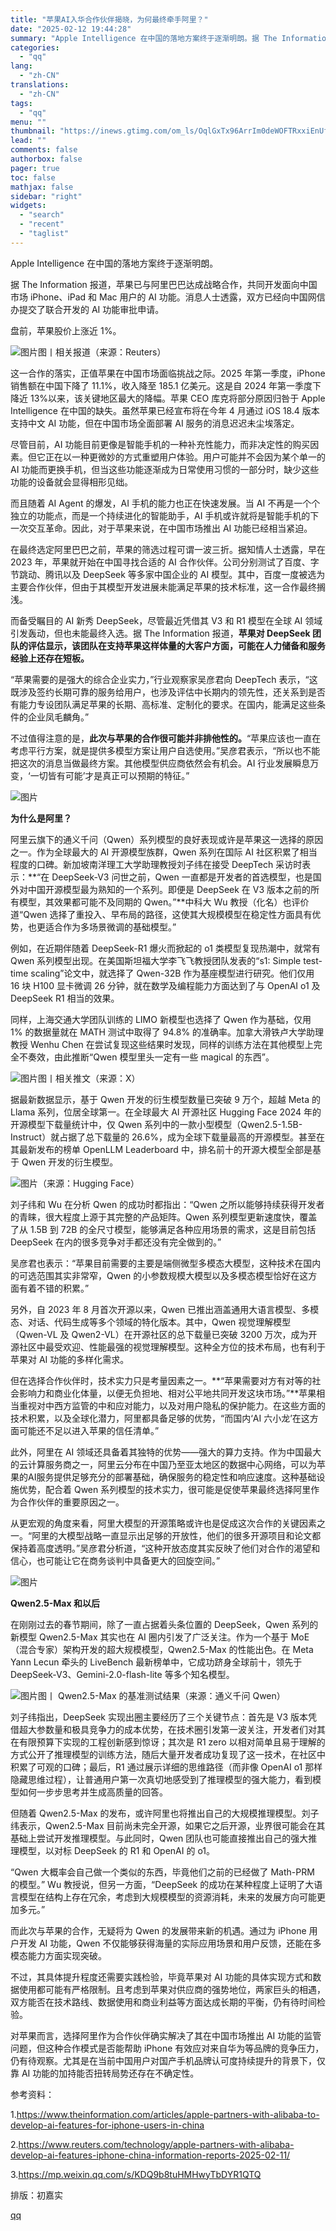 ```yaml
---
title: "苹果AI入华合作伙伴揭晓，为何最终牵手阿里？"
date: "2025-02-12 19:44:28"
summary: "Apple Intelligence 在中国的落地方案终于逐渐明朗。据 The Informatio..."
categories:
  - "qq"
lang:
  - "zh-CN"
translations:
  - "zh-CN"
tags:
  - "qq"
menu: ""
thumbnail: "https://inews.gtimg.com/om_ls/OqlGxTx96ArrIm0deWOFTRxxiEnUfqeT9MTj-eZlgg_sEAA_640360/0"
lead: ""
comments: false
authorbox: false
pager: true
toc: false
mathjax: false
sidebar: "right"
widgets:
  - "search"
  - "recent"
  - "taglist"
---
```


Apple Intelligence 在中国的落地方案终于逐渐明朗。

据 The Information 报道，苹果已与阿里巴巴达成战略合作，共同开发面向中国市场 iPhone、iPad 和 Mac 用户的 AI 功能。消息人士透露，双方已经向中国网信办提交了联合开发的 AI 功能审批申请。

盘前，苹果股价上涨近 1%。

![图片](https://inews.gtimg.com/om_bt/OR5j3XZiibkF2cg-3Nc1mLKKTo7OhU1RxOGrLOrxevpOgAA/641)图丨相关报道（来源：Reuters）

这一合作的落实，正值苹果在中国市场面临挑战之际。2025 年第一季度，iPhone 销售额在中国下降了 11.1%，收入降至 185.1 亿美元。这是自 2024 年第一季度下降近 13%以来，该关键地区最大的降幅。苹果 CEO 库克将部分原因归咎于 Apple Intelligence 在中国的缺失。虽然苹果已经宣布将在今年 4 月通过 iOS 18.4 版本支持中文 AI 功能，但在中国市场全面部署 AI 服务的消息迟迟未尘埃落定。

尽管目前，AI 功能目前更像是智能手机的一种补充性能力，而非决定性的购买因素。但它正在以一种更微妙的方式重塑用户体验。用户可能并不会因为某个单一的 AI 功能而更换手机，但当这些功能逐渐成为日常使用习惯的一部分时，缺少这些功能的设备就会显得相形见绌。

而且随着 AI Agent 的爆发，AI 手机的能力也正在快速发展。当 AI 不再是一个个独立的功能点，而是一个持续进化的智能助手，AI 手机或许就将是智能手机的下一次交互革命。因此，对于苹果来说，在中国市场推出 AI 功能已经相当紧迫。

在最终选定阿里巴巴之前，苹果的筛选过程可谓一波三折。据知情人士透露，早在 2023 年，苹果就开始在中国寻找合适的 AI 合作伙伴。公司分别测试了百度、字节跳动、腾讯以及 DeepSeek 等多家中国企业的 AI 模型。其中，百度一度被选为主要合作伙伴，但由于其模型开发进展未能满足苹果的技术标准，这一合作最终搁浅。

而备受瞩目的 AI 新秀 DeepSeek，尽管最近凭借其 V3 和 R1 模型在全球 AI 领域引发轰动，但也未能最终入选。据 The Information 报道，**苹果对 DeepSeek 团队的评估显示，该团队在支持苹果这样体量的大客户方面，可能在人力储备和服务经验上还存在短板。**

“苹果需要的是强大的综合企业实力，”行业观察家吴彦君向 DeepTech 表示，“这既涉及签约长期可靠的服务给用户，也涉及评估中长期内的领先性，还关系到是否有能力专设团队满足苹果的长期、高标准、定制化的要求。在国内，能满足这些条件的企业凤毛麟角。”

不过值得注意的是，**此次与苹果的合作很可能并非排他性的。**“苹果应该也一直在考虑平行方案，就是提供多模型方案让用户自选使用。”吴彦君表示，“所以也不能把这次的消息当做最终方案。其他模型供应商依然会有机会。AI 行业发展瞬息万变，‘一切皆有可能’才是真正可以预期的特征。”

![图片](https://inews.gtimg.com/om_bt/Ov1pyp9mpKoCRFLbwSKxcR5PrbTqDVvNLtnYnx5iJlm40AA/641)

**为什么是阿里？**

阿里云旗下的通义千问（Qwen）系列模型的良好表现或许是苹果这一选择的原因之一。作为全球最大的 AI 开源模型族群，Qwen 系列在国际 AI 社区积累了相当程度的口碑。新加坡南洋理工大学助理教授刘子纬在接受 DeepTech 采访时表示：**“在 DeepSeek-V3 问世之前，Qwen 一直都是开发者的首选模型，也是国外对中国开源模型最为熟知的一个系列。即便是 DeepSeek 在 V3 版本之前的所有模型，其效果都可能不及同期的 Qwen。”**中科大 Wu 教授（化名）也评价道“Qwen 选择了重投入、早布局的路径，这使其大规模模型在稳定性方面具有优势，也更适合作为多场景微调的基础模型。”

例如，在近期伴随着 DeepSeek-R1 爆火而掀起的 o1 类模型复现热潮中，就常有 Qwen 系列模型出现。在美国斯坦福大学李飞飞教授团队发表的“s1: Simple test-time scaling”论文中，就选择了 Qwen-32B 作为基座模型进行研究。他们仅用 16 块 H100 显卡微调 26 分钟，就在数学及编程能力方面达到了与 OpenAI o1 及 DeepSeek R1 相当的效果。

同样，上海交通大学团队训练的 LIMO 新模型也选择了 Qwen 作为基础，仅用 1% 的数据量就在 MATH 测试中取得了 94.8% 的准确率。加拿大滑铁卢大学助理教授 Wenhu Chen 在尝试复现这些结果时发现，同样的训练方法在其他模型上完全不奏效，由此推断“Qwen 模型里头一定有一些 magical 的东西”。

![图片](https://inews.gtimg.com/om_bt/O5z3J7B0Hl0k3qz7DHlUoSAbzcUARMI0V83HaFd2V5To8AA/641)图丨相关推文（来源：X）

据最新数据显示，基于 Qwen 开发的衍生模型数量已突破 9 万个，超越 Meta 的 Llama 系列，位居全球第一。在全球最大 AI 开源社区 Hugging Face 2024 年的开源模型下载量统计中，仅 Qwen 系列中的一款小型模型（Qwen2.5-1.5B-Instruct）就占据了总下载量的 26.6%，成为全球下载量最高的开源模型。甚至在其最新发布的榜单 OpenLLM Leaderboard 中，排名前十的开源大模型全部是基于 Qwen 开发的衍生模型。

![图片](https://inews.gtimg.com/om_bt/OnyqhgfN6_CKQhYwnxV6lOrGRf4V0b5sNWl8wXazMXnDEAA/641)（来源：Hugging Face）

刘子纬和 Wu 在分析 Qwen 的成功时都指出：“Qwen 之所以能够持续获得开发者的青睐，很大程度上源于其完整的产品矩阵。Qwen 系列模型更新速度快，覆盖了从 1.5B 到 72B 的全尺寸模型，能够满足各种应用场景的需求，这是目前包括 DeepSeek 在内的很多竞争对手都还没有完全做到的。”

吴彦君也表示：“苹果目前需要的主要是端侧微型多模态大模型，这种技术在国内的可选范围其实非常窄，Qwen 的小参数规模大模型以及多模态模型恰好在这方面有着不错的积累。”

另外，自 2023 年 8 月首次开源以来，Qwen 已推出涵盖通用大语言模型、多模态、对话、代码生成等多个领域的特化版本。其中，Qwen 视觉理解模型（Qwen-VL 及 Qwen2-VL）在开源社区的总下载量已突破 3200 万次，成为开源社区中最受欢迎、性能最强的视觉理解模型。这种全方位的技术布局，也有利于苹果对 AI 功能的多样化需求。

但在选择合作伙伴时，技术实力只是考量因素之一。**“苹果需要对方有对等的社会影响力和商业化体量，以便无负担地、相对公平地共同开发这块市场。”**苹果相当重视对中西方监管的中和应对能力，以及对用户隐私的保护能力。在这些方面的技术积累，以及全球化潜力，阿里都具备足够的优势，“而国内‘AI 六小龙’在这方面可能还不足以进入苹果的信任清单。”

此外，阿里在 AI 领域还具备着其独特的优势——强大的算力支持。作为中国最大的云计算服务商之一，阿里云分布在中国乃至亚太地区的数据中心网络，可以为苹果的AI服务提供足够充分的部署基础，确保服务的稳定性和响应速度。这种基础设施优势，配合着 Qwen 系列模型的技术实力，很可能是促使苹果最终选择阿里作为合作伙伴的重要原因之一。

从更宏观的角度来看，阿里大模型的开源策略或许也是促成这次合作的关键因素之一。“阿里的大模型战略一直显示出足够的开放性，他们的很多开源项目和论文都保持着高度透明。”吴彦君分析道，“这种开放态度其实反映了他们对合作的渴望和信心，也可能让它在商务谈判中具备更大的回旋空间。”

![图片](https://inews.gtimg.com/om_bt/OXpWHqytBmiWfZZyxUu9jg62JPSGBDuokWdzLLpMom1QkAA/641)

**Qwen2.5-Max 和以后**

在刚刚过去的春节期间，除了一直占据着头条位置的 DeepSeek，Qwen 系列的新模型 Qwen2.5-Max 其实也在 AI 圈内引发了广泛关注。作为一个基于 MoE（混合专家）架构开发的超大规模模型，Qwen2.5-Max 的性能出色。在 Meta Yann Lecun 牵头的 LiveBench 最新榜单中，它成功跻身全球前十，领先于 DeepSeek-V3、Gemini-2.0-flash-lite 等多个知名模型。

![图片](https://inews.gtimg.com/om_bt/O5AxV24Bgi3YZjZO2sJjLSSCkmFaofRHyqM3bwCwGh4FYAA/641)图丨 Qwen2.5-Max 的基准测试结果（来源：通义千问 Qwen）

刘子纬指出，DeepSeek 实现出圈主要经历了三个关键节点：首先是 V3 版本凭借超大参数量和极具竞争力的成本优势，在技术圈引发第一波关注，开发者们对其在有限预算下实现的工程创新感到惊讶；其次是 R1 zero 以相对简单且易于理解的方式公开了推理模型的训练方法，随后大量开发者成功复现了这一技术，在社区中积累了可观的口碑；最后，R1 通过展示详细的思维路径（而非像 OpenAI o1 那样隐藏思维过程），让普通用户第一次真切地感受到了推理模型的强大能力，看到模型如何一步步思考并生成高质量的回答。

但随着 Qwen2.5-Max 的发布，或许阿里也将推出自己的大规模推理模型。刘子纬表示，Qwen2.5-Max 目前尚未完全开源，如果它之后开源，业界很可能会在其基础上尝试开发推理模型。与此同时，Qwen 团队也可能直接推出自己的强大推理模型，以对标 DeepSeek 的 R1 和 OpenAI 的 o1。

“Qwen 大概率会自己做一个类似的东西，毕竟他们之前的已经做了 Math-PRM 的模型。” Wu 教授说，但另一方面，“DeepSeek 的成功在某种程度上证明了大语言模型在结构上存在冗余，考虑到大规模模型的资源消耗，未来的发展方向可能更加多元。”

而此次与苹果的合作，无疑将为 Qwen 的发展带来新的机遇。通过为 iPhone 用户开发 AI 功能，Qwen 不仅能够获得海量的实际应用场景和用户反馈，还能在多模态能力方面实现突破。

不过，其具体提升程度还需要实践检验，毕竟苹果对 AI 功能的具体实现方式和数据使用都可能有严格限制。且考虑到苹果对供应商的强势地位，两家巨头的相遇，双方能否在技术路线、数据使用和商业利益等方面达成长期的平衡，仍有待时间检验。

对苹果而言，选择阿里作为合作伙伴确实解决了其在中国市场推出 AI 功能的监管问题，但这种合作模式是否能帮助 iPhone 有效应对来自华为等品牌的竞争压力，仍有待观察。尤其是在当前中国用户对国产手机品牌认可度持续提升的背景下，仅靠 AI 功能的加持能否扭转局势还存在不确定性。

参考资料：

1.https://www.theinformation.com/articles/apple-partners-with-alibaba-to-develop-ai-features-for-iphone-users-in-china

2.https://www.reuters.com/technology/apple-partners-with-alibaba-develop-ai-features-iphone-china-information-reports-2025-02-11/

3.https://mp.weixin.qq.com/s/KDQ9b8tuHMHwyTbDYR1QTQ

排版：初嘉实

[qq](https://new.qq.com/rain/a/20250212A08IWM00)
